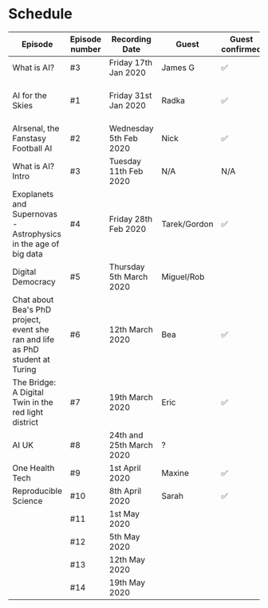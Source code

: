 Schedule
======

| Episode |Episode number| Recording Date | Guest | Guest confirmed | Room/Calendar booked | Lead Interviewer | 2nd Interviewer | Recorded| Edited| Release date |
|---|---|---|---|---|---|---|---|---|---|---|
|What is AI?|#3|Friday 17th Jan 2020 | James G| ✅|✅| N/A | N/A |✅|||
| AI for the Skies|#1| Friday 31st Jan 2020|Radka|✅|✅| Tarek | Ed |✅|✅|Week of 24th Feb 2020|
|AIrsenal, the Fanstasy Football AI|#2|Wednesday 5th Feb 2020| Nick|✅|✅| Ben | Effie |✅|||
|What is AI? Intro|#3|Tuesday 11th Feb 2020| N/A|N/A|✅| Ed| Effie |✅|||
| Exoplanets and Supernovas - Astrophysics in the age of big data |#4|Friday 28th Feb 2020 |Tarek/Gordon| ✅| ✅|Effie| Tarek||||
| Digital Democracy |#5| Thursday 5th March 2020| Miguel/Rob|  | ✅| Ed | Effie ||||
|Chat about Bea's PhD project, event she ran and life as PhD student at Turing|#6|12th March 2020|Bea|✅|✅||||||
|The Bridge: A Digital Twin in the red light district|#7|19th March 2020|Eric|✅|✅||||||
| AI UK |#8| 24th and 25th March 2020 | ? | | | Ed|?||||
|One Health Tech|#9|1st April 2020|Maxine|✅|✅||||||
|Reproducible Science|#10|8th April 2020|Sarah|✅|✅||||||
||#11|1st May 2020|||||||||
||#12|5th May 2020|||||||||
||#13|12th May 2020|||||||||
||#14|19th May 2020|||||||||
